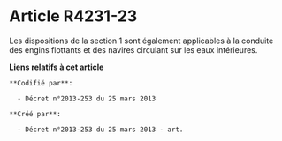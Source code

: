 # Article R4231-23

Les dispositions de la section 1 sont également applicables à la conduite des engins flottants et des navires circulant sur
les eaux intérieures.

**Liens relatifs à cet article**

	**Codifié par**:

	  - Décret n°2013-253 du 25 mars 2013

	**Créé par**:

	  - Décret n°2013-253 du 25 mars 2013 - art.
